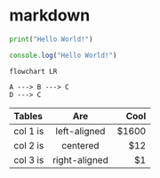 # markdown

```python
print("Hello World!")
```

```javascript
console.log("Hello World!")
```

```mermaid
flowchart LR

A ---> B ---> C
D ---> C
```

Tables |      Are       | Cool
:-----|:--------------:|-----:
col 1 is|  left-aligned  | $1600  
col 2 is|    centered    | $12  
col 3 is| right-aligned  | $1